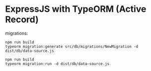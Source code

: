 # ExpressJS with TypeORM (Active Record)

migrations:

```
npm run build
typeorm migration:generate src/db/migrations/NewMigration -d dist/db/data-source.js

npm run build
typeorm migration:run -d dist/db/data-source.js
```
